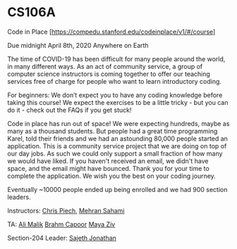 # CS106A
Code in Place [https://compedu.stanford.edu/codeinplace/v1/#/course]

Due midnight April 8th, 2020 Anywhere on Earth

The time of COVID-19 has been difficult for many people around the world, in many different ways. As an act of community 
service, a group of computer science instructors is coming together to offer our teaching services free of charge for people 
who want to learn introductory coding.

For beginners: We don’t expect you to have any coding knowledge before taking this course! We expect the exercises to be a 
little tricky - but you can do it - check out the FAQs if you get stuck!

Code in place has run out of space! We were expecting hundreds, maybe as many as a thousand students. But people had a great 
time programming Karel, told their friends and we had an astounding 80,000 people started an application. This is a community 
service project that we are doing on top of our day jobs. As such we could only support a small fraction of how many we would 
have liked. If you haven't received an email, we didn't have space, and the email might have bounced. Thank you for your time 
to complete the application. We wish you the best on your coding journey.

Eventually ~10000 people ended up being enrolled and we had 900 section leaders.

Instructors: [Chris Piech](https://stanford.edu/~cpiech/bio/index.html), [Mehran Sahami](http://robotics.stanford.edu/~sahami/bio.html)


TA: [Ali Malik](http://malikaliraza.com/)
    [Brahm Capoor](http://brahmcapoor.com/)
    [Maya Ziv](https://mayaziv.com/)
    
    
Section-204 Leader: [Sajeth Jonathan](https://twitter.com/swsjona?lang=en)
